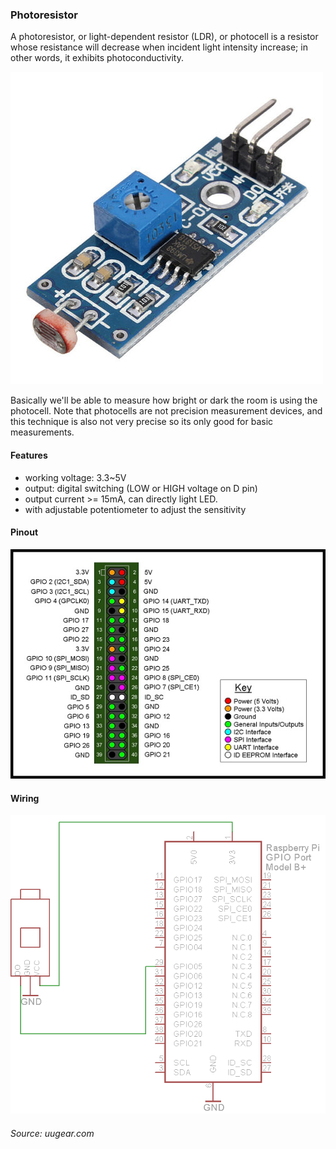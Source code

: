 ### Photoresistor


A photoresistor, or light-dependent resistor (LDR), or photocell is a resistor whose resistance will decrease when incident light intensity increase; in other words, it exhibits photoconductivity.

![alt text](img/photo.jpg)

Basically we'll be able to measure how bright or dark the room is using the photocell. Note that photocells are not precision measurement devices, and this technique is also not very precise so its only good for basic measurements.

#### Features

* working voltage: 3.3~5V
* output: digital switching  (LOW or HIGH voltage on D pin)
* output current >= 15mA, can directly light LED.
* with adjustable potentiometer to adjust the sensitivity

#### Pinout

![alt text](img/pir2.jpg)

#### Wiring

![alt text](img/photo.png)


###### Source: uugear.com
